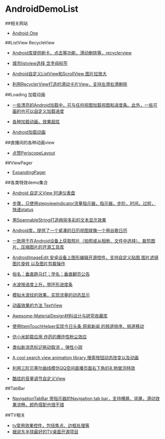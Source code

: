 # AndroidDemoList

##相关网站
- [Android One](http://www.androidone.io/)

##ListView RecycleView
- [Android库提供刷卡、点击等功能，滑动删除等，recyclerview ](https://github.com/nikhilpanju/RecyclerViewEnhanced)

- [城市listview选择 含字母标签](https://github.com/YoKeyword/IndexableStickyListView)

- [Android自定义ListView和ScrollView 图片拉放大](https://github.com/Frank-Zhu/PullZoomView)

- [利用RecyclerView打造的滑动卡片View，支持左滑右滑删除](https://github.com/HalfStackDeveloper/SwipeCardRecyclerView)

##Loading 加载动画
- [一些漂亮的Android加载中，可与任何视图加载视图和进度条。此外，一些可画的也可以自定义加载进度](https://github.com/dinuscxj/LoadingDrawable)

- [各种加载动画，效果超炫](https://github.com/baoyachi/AVLoadingIndicatorView)

- [Android加载动画](https://github.com/ybq/Android-SpinKit)
 
##直播间的各种动画view
 - [点赞PeriscopeLayout](http://androidone.io/info_10272.html)
 
##ViewPager
 - [ExpandingPager](http://androidone.io/info_10271.html)

##各类特效demo集合
- [Android 自定义View 时速仪表盘](https://github.com/SuperKung/DashboardView)

- [步骤，只使用stepviewindicator流量指示器，指示器，步阶，时间，过程，快递status](https://github.com/baoyachi/StepView)

- [用SpannableString打造绚丽多彩的文本显示效果](https://github.com/baoyachi/SpannableStringDemo)

- [Android库，提供了一个紧凑的日历视图就像一个用谷歌日历](https://github.com/SundeepK/CompactCalendarView)

- [一款用于在Android设备上获取照片（拍照或从相册、文件中选择）、裁剪图片、压缩图片的开源工具库](https://github.com/crazycodeboy/TakePhoto)

- [AndroidImageEdit 安卓设备上图形编辑开源控件，支持自定义贴图 图片滤镜 图片旋转 以及图片剪裁操作](https://github.com/siwangqishiq/ImageEditor-Android)

- [俗名：垂直跑马灯；学名：垂直翻页公告](https://github.com/sfsheng0322/MarqueeView)

- [水波按进度上升，带环形进度条](https://github.com/Modificator/water-wave-progress)

- [模拟水波纹的效果，实现流量的动态显示](https://github.com/xuyisheng/WaterWaveView)

- [动画效果的方法 TextView ](https://github.com/hanks-zyh/HTextView)

- [Awesome-MaterialDesign材料设计与研究收藏库](https://github.com/lightSky/Awesome-MaterialDesign)

- [使用ItemTouchHelper实现今日头条 网易新闻 的频道排序、频道移动 ](https://github.com/YoKeyword/ItemTouchHelperDemo)

- [仿小米卸载应用 炸药的爆炸性粉尘效应](https://github.com/tyrantgit/ExplosionField)

- [类似新消息标记拖动取消 ，弹性小球 ](https://github.com/siwangqishiq/DragIndicatorView)

- [A cool search view animation library 搜索按钮动态改变以及动画](https://github.com/android-cjj/JJSearchViewAnim)

- [利用三阶贝塞尔曲线模仿QQ空间直播页面右下角的礼物冒泡特效](https://github.com/Yasic/QQBubbleView)

- [酷炫的音量调节自定义View](https://github.com/JangGwa/VolumeView)


##TabBar
- [NavigationTabBar 带指示器的Navigation tab bar，支持横屏、竖屏，滑动效果流畅，颜色搭配也很不错](http://androidone.io/info_10118.html)

##TV相关
- [tv常用效果控件，包括焦点、边框处理等](https://github.com/evilbinary/TvWidget)
- [据说东半球最好的TV桌面开源项目](https://github.com/JackyAndroid/AndroidTVLauncher)
